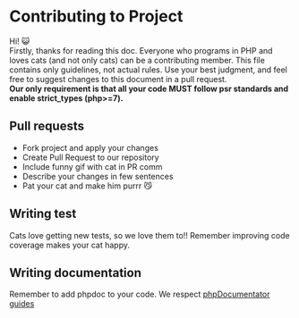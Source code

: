 # Contributing to Project
Hi! :smiley_cat:    
Firstly, thanks for reading this doc.
Everyone who programs in PHP and loves cats (and not only cats) can be a contributing member.
This file contains only guidelines, not actual rules. Use your best judgment, and feel free to suggest changes to this document in a pull request.   
**Our only requirement is that all your code MUST follow psr standards and enable strict_types (php>=7).**

## Pull requests
* Fork project and apply your changes
* Create Pull Request to our repository
* Include funny gif with cat in PR comm
* Describe your changes in few sentences
* Pat your cat and make him purrr :smirk_cat: 

## Writing test
Cats love getting new tests, so we love them to!! Remember improving code coverage makes your cat happy.

## Writing documentation
Remember to add phpdoc to your code. We respect [phpDocumentator guides](https://www.phpdoc.org/docs/latest/glossary.html)
